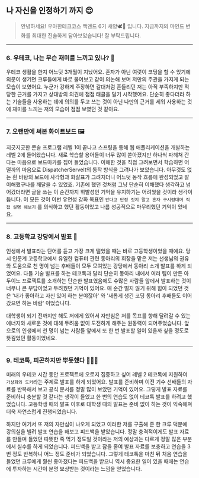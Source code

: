 ## 나 자신을 인정하기 까지 😌

> 안녕하세요! 우아한테크코스 백엔드 6기 새양🕊🐑 입니다. 지금까지의 마인드 변화를 최대한 진솔하게 담아보았습니다! 잘 부탁드립니다.

---

### 6. 우테코, 나는 무슨 재미를 느끼고 있나? 🥳

우테코 생활을 한지 어느덧 3개월이 지났어요.
혼자가 아닌 여럿이 코딩을 할 수 있기에 의문이 생기면 크루들에게 바로 물어보고 같이 의논해 보며 저만의 주관을 가지게 되는 모습이 보였어요.
누군가 강하게 주장하면 갈대처럼 흔들리던 저는 아직 부족하지만 적당한 근거를 가지고 상대방의 의견에 점점 태클을 달기 시작했어요.
단순히 좋다더라 하는 기술들을 사용하는 데에 의의를 두고 쓰는 것이 아닌 나만의 근거를 세워 사용하는 것에 재미를 느끼는 저의 모습이 점점 보였던 것 같아요.

---

### 7. 오랜만에 써본 화이트보드 🖼️

지긋지긋한 콘솔 프로그램 레벨 1이 끝나고 스프링을 통해 웹 애플리케이션을 개발하는 레벨 2에 들어왔습니다.
새로 학습할 용어들이 너무 많이 쏟아졌지만 하나씩 파헤쳐 간다는 마음으로 보드마카를 집어 들었습니다.
이해한 것을 직접 그려보면서 학습하면 어떨까의 마음으로 DispatcherServelt의 동작 방식을 그려나가 보았습니다.
아무것도 없는 흰 바탕의 보드에 사각형과 화살표가 그려지더니 어느덧 동작 흐름에 완성되었고 잘 이해했구나를 깨달을 수 있었죠.
기존에 했던 것처럼 그냥 단순히 이해했다 생각하고 넘어갔더라면 글을 쓰는 이 순간까지 휘발성인 기억을 유지하기는 어려웠을 것이라 생각이 듭니다.
이 모든 것이 이번 유연성 강화 목표인 `안다고 단정 짓지 말고 혼자 구시렁대며 직접 설명 해보기` 를 의식하고 했던 활동이었고 나름 성공적으로 마무리했던 기억이 있네요.

---

### 8. 고등학교 강당에서 발표 🏫

인생에서 발표라는 단어를 듣고 가장 크게 떨었을 때는 바로 고등학생이었을 때예요.
당시 인문계 고등학교에서 유일한 컴퓨터 관련 동아리의 회장을 맡은 저는 선생님의 권유와 도움으로 천 명이 넘는 후배들이 모두 모여있는 강당에서 동아리 소개 발표를 하게 되었어요.
다들 기술 발표를 하는 테코톡과 달리 단순히 동아리 내에서 여러 팀이 만든 아두이노 프로젝트를 소개하는 단순한 발표였음에도 수많은 사람들 앞에서 발표하는 것이 너무나 큰 부담이었고 두려웠던 기억이 있어요.
매 순간 떨지 않기 위해 힘이 되었던 것은 '내가 좋아하고 자신 있어 하는 분야잖아' 와 '새롭게 생긴 코딩 동아리 후배들도 이어 갔으면 하는 바람' 이었습니다.

대학생이 되기 전까지만 해도 저에게 있어서 자만심은 저를 목표를 향해 달려갈 수 있는 에너지와 새로운 것에 대해 두려움 없이 도전하게 해주는 원동력이 되어주었습니다.
앞으로의 인생에서 천 명이 넘는 사람들 앞에서 또 한 번 발표할 일이 있을까 싶을 정도로 뜻깊었던 활동이었네요.

---

### 9. 테코톡, 피곤하지만 뿌듯했다 👨🏻‍🏫

미래의 우테코 시간 동안 프로젝트에 오로지 집중하고 싶어 레벨 2 테코톡에 지원하여 `가상화와 도커`라는 주제로 발표를 하게 되었어요.
발표를 준비하며 이전 기수 선배들의 자료를 반복해서 보고 공식 문서를 정말 많이 보았던 기억이 있어요.
그렇게 발표 자료를 준비하니 충분할 것 같다는 생각이 들었고 한 번의 연습도 없이 테코톡 발표를 하려고 했었습니다.
고등학생 때의 발표 이후로 대학생 때의 발표는 준비 없이 하는 것이 익숙해져 더욱 자연스럽게 진행되었습니다.

하지만 여기서 또 저의 자만심이 나오게 되었고 이러한 저를 구출해 준 한 크루 덕분에 강의실을 빌려 발표 연습을 해보고 피드백을 받았습니다.
정말 충격적이게도 발표 자료를 만들며 들었던 따뜻한 죽 먹기 정도일 것이라는 저의 예상과는 다르게 정말 많은 부분에서 실수를 하게 되었습니다.
피드백을 받고 잠을 줄여 발표 자료를 보충하고 연습을 3번 정도 반복하니 어느 정도 준비가 되었습니다.
그렇게 테코톡을 마친 뒤 처음 연습을 들었던 크루에게 훨씬 좋아졌다는 피드백을 받으니 역시 중요한 일이 있을 때에는 연습에 투자하는 시간이 분명 보상받는 것이라는 느낌을 얻었습니다.
